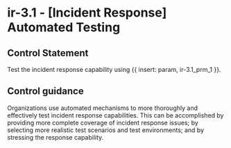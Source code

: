 # ir-3.1 - \[Incident Response\] Automated Testing

## Control Statement

Test the incident response capability using {{ insert: param, ir-3.1_prm_1 }}.

## Control guidance

Organizations use automated mechanisms to more thoroughly and effectively test incident response capabilities. This can be accomplished by providing more complete coverage of incident response issues; by selecting more realistic test scenarios and test environments; and by stressing the response capability.
